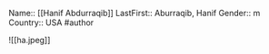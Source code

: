 Name:: [[Hanif Abdurraqib]]
LastFirst:: Aburraqib, Hanif
Gender:: m
Country:: USA
#author

![[ha.jpeg]]
